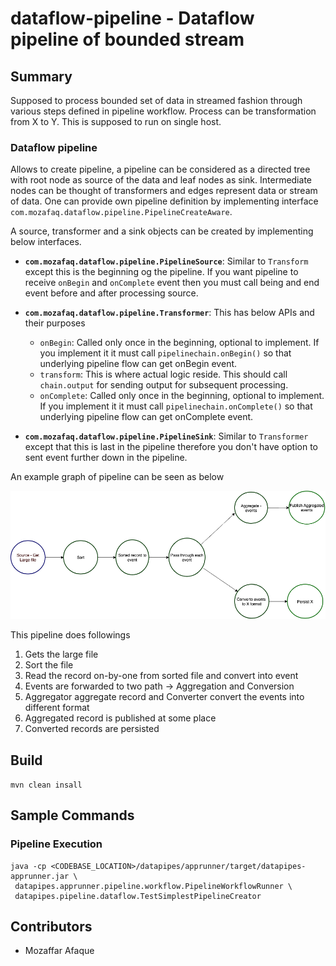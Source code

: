 # dataflow-pipeline - Dataflow pipeline of bounded stream

## Summary

Supposed to process bounded set of data in streamed fashion through various 
steps defined in pipeline workflow. Process can be transformation from X to Y.
This is supposed to run on single host.

### Dataflow pipeline
 
  Allows to create pipeline, a pipeline can be considered
  as a directed tree with root node as source of the data and leaf nodes as sink.
  Intermediate nodes can be thought of 
  transformers and edges represent data or stream of data. 
  One can provide own pipeline definition by implementing interface 
  `com.mozafaq.dataflow.pipeline.PipelineCreateAware`.
  
  A source, transformer and a sink objects can be created by 
   implementing below interfaces.
   - **`com.mozafaq.dataflow.pipeline.PipelineSource`**: Similar to
   `Transform` except this is the beginning og the pipeline.
   If you want pipeline to receive `onBegin` and `onComplete` event then you must 
   call being and end event before and  after processing source.
    
   - **`com.mozafaq.dataflow.pipeline.Transformer`**: This has below APIs 
   and their purposes
      - `onBegin`: Called only once in the beginning, optional to implement. If you 
      implement it it must call `pipelinechain.onBegin()` so that underlying 
      pipeline flow can get onBegin event.
      - `transform`: This is where actual logic reside. This should call 
      `chain.output` for sending output for subsequent processing.
      - `onComplete`: Called only once in the beginning, optional to implement. If you 
      implement it it must call `pipelinechain.onComplete()` so that underlying 
      pipeline flow can get onComplete event.
      
   - **`com.mozafaq.dataflow.pipeline.PipelineSink`**:
     Similar to `Transformer` except that this is last in the pipeline therefore you don't
      have option to sent event further down in the pipeline.
    
  An example graph of pipeline can be seen as below
  
  
  ![alt text](etc/sample-pipeline.png)
  
  This pipeline does followings
   1. Gets the large file
   1. Sort the file
   1. Read the record on-by-one from sorted file and convert into event
   1. Events are forwarded to two path -> Aggregation and Conversion
   1. Aggregator aggregate record and Converter convert the events into different format
   1. Aggregated record is published at some place
   1. Converted records are persisted
  
 
## Build

 ```mvn clean insall```

## Sample Commands

### Pipeline Execution

```
java -cp <CODEBASE_LOCATION>/datapipes/apprunner/target/datapipes-apprunner.jar \
 datapipes.apprunner.pipeline.workflow.PipelineWorkflowRunner \
 datapipes.pipeline.dataflow.TestSimplestPipelineCreator
```

## Contributors
 - Mozaffar Afaque